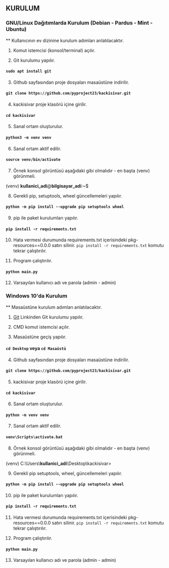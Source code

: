 ## KURULUM

### GNU/Linux Dağıtımlarda Kurulum (Debian - Pardus - Mint - Ubuntu)

** Kullanıcının ev dizinine kurulum adımları anlatılacaktır.

1. Komut istemcisi (konsol/terminal) açılır.

2. Git kurulumu yapılır.

#### ` sudo apt install git `

3. Github sayfasından proje dosyaları masaüstüne indirilir.

#### ` git clone https://github.com/pyproject23/kackisivar.git `

4. kackisivar proje klasörü içine girilir.

#### ` cd kackisivar `

5. Sanal ortam oluşturulur.

#### ` python3 -m venv venv `

6. Sanal ortam aktif edilir.

#### ` source venv/bin/activate `

7. Örnek konsol görüntüsü aşağıdaki gibi olmalıdır - en başta (venv) görünmeli.

(venv) __kullanici_adi__@__bilgisayar_adi__:~$

8.  Gerekli pip, setuptools, wheel güncellemeleri yapılır.

#### ` python -m pip install --upgrade pip setuptools wheel `

9. pip ile paket kurulumları yapılır.

#### ` pip install -r requirements.txt `

10. Hata vermesi durumunda requirements.txt içerisindeki pkg-resources==0.0.0 satırı silinir. ` pip install -r requirements.txt ` komutu tekrar çalıştırılır.

11. Program çalıştırılır.

#### ` python main.py `

12. Varsayılan kullanıcı adı ve parola (admin - admin)

### Windows 10'da Kurulum

** Masaüstüne kurulum adımları anlatılacaktır.

1. [Git](https://git-scm.com/downloads "Git i buradan indiriniz")
Linkinden Git kurulumu yapılır.

2. CMD komut istemcisi açılır.

3. Masaüstüne geçiş yapılır.

#### ` cd Desktop ` veya ` cd Masaüstü `

4. Github sayfasından proje dosyaları masaüstüne indirilir.

#### ` git clone https://github.com/pyproject23/kackisivar.git `

5. kackisivar proje klasörü içine girilir.

#### ` cd kackisivar `

6. Sanal ortam oluşturulur.

#### ` python -m venv venv `

7. Sanal ortam aktif edilir.

#### ` venv\Scripts\activate.bat `

8. Örnek konsol görüntüsü aşağıdaki gibi olmalıdır - en başta (venv) görünmeli.

(venv) C:\\Users\\__kullanici_adi__\\Desktop\\kackisivar>

9. Gerekli pip setuptools, wheel, güncellemeleri yapılır.

#### ` python -m pip install --upgrade pip setuptools wheel `

10. pip ile paket kurulumları yapılır.

#### ` pip install -r requirements.txt `

11. Hata vermesi durumunda requirements.txt içerisindeki pkg-resources==0.0.0 satırı silinir. ` pip install -r requirements.txt ` komutu tekrar çalıştırılır.

12. Program çalıştırılır.

#### ` python main.py `

13. Varsayılan kullanıcı adı ve parola (admin - admin)
